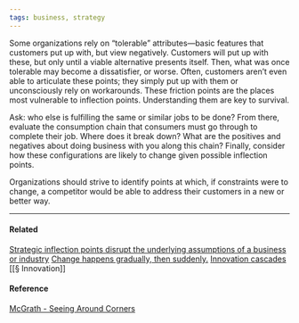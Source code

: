 ```yaml
---
tags: business, strategy
---
```


Some organizations rely on “tolerable” attributes—basic features that customers put up with, but view negatively. Customers will put up with these, but only until a viable alternative presents itself. Then, what was once tolerable may become a dissatisfier, or worse. Often, customers aren’t even able to articulate these points; they simply put up with them or unconsciously rely on workarounds. These friction points are the places most vulnerable to inflection points. Understanding them are key to survival.

Ask: who else is fulfilling the same or similar jobs to be done? From there, evaluate the consumption chain that consumers must go through to complete their job. Where does it break down? What are the positives and negatives about doing business with you along this chain? Finally, consider how these configurations are likely to change given possible inflection points.

Organizations should strive to identify points at which, if constraints were to change, a competitor would be able to address their customers in a new or better way.

---

#### Related

[Strategic inflection points disrupt the underlying assumptions of a business or industry](https://publish.obsidian.md/mobydiction/notes/Strategic+inflection+points+disrupt+the+underlying+assumptions+of+a+business+or+industry) [Change happens gradually, then suddenly.](https://publish.obsidian.md/mobydiction/notes/Change+happens+gradually%2C+then+suddenly.) [Innovation cascades](https://publish.obsidian.md/mobydiction/notes/Innovation+cascades) [[§ Innovation]]

#### Reference

[McGrath - Seeing Around Corners](https://publish.obsidian.md/mobydiction/McGrath+-+Seeing+Around+Corners)
